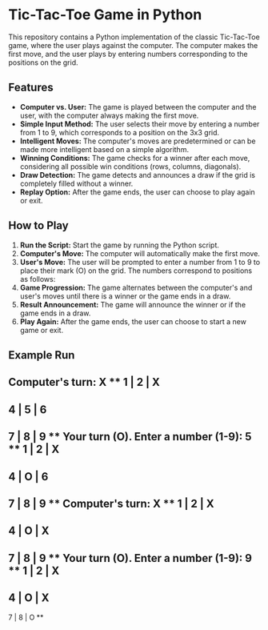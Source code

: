 # Tic-Tac-Toe Game in Python

This repository contains a Python implementation of the classic Tic-Tac-Toe game, where the user plays against the computer. The computer makes the first move, and the user plays by entering numbers corresponding to the positions on the grid.

## Features

- **Computer vs. User:** The game is played between the computer and the user, with the computer always making the first move.
- **Simple Input Method:** The user selects their move by entering a number from 1 to 9, which corresponds to a position on the 3x3 grid.
- **Intelligent Moves:** The computer's moves are predetermined or can be made more intelligent based on a simple algorithm.
- **Winning Conditions:** The game checks for a winner after each move, considering all possible win conditions (rows, columns, diagonals).
- **Draw Detection:** The game detects and announces a draw if the grid is completely filled without a winner.
- **Replay Option:** After the game ends, the user can choose to play again or exit.

## How to Play

1. **Run the Script:** Start the game by running the Python script.
2. **Computer's Move:** The computer will automatically make the first move.
3. **User's Move:** The user will be prompted to enter a number from 1 to 9 to place their mark (O) on the grid. The numbers correspond to positions as follows:
4. **Game Progression:** The game alternates between the computer's and user's moves until there is a winner or the game ends in a draw.
5. **Result Announcement:** The game will announce the winner or if the game ends in a draw.
6. **Play Again:** After the game ends, the user can choose to start a new game or exit.

## Example Run
Computer's turn: X
**
1 | 2 | X
---------
4 | 5 | 6
---------
7 | 8 | 9
**
Your turn (O). Enter a number (1-9): 5
**
1 | 2 | X
---------
4 | O | 6
---------
7 | 8 | 9
**
Computer's turn: X
**
1 | 2 | X
---------
4 | O | X
---------
7 | 8 | 9
**
Your turn (O). Enter a number (1-9): 9
**
1 | 2 | X
---------
4 | O | X
---------
7 | 8 | O
**


